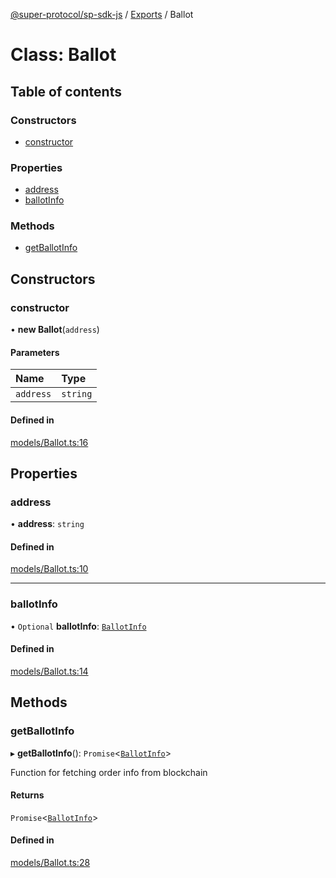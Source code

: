 [@super-protocol/sp-sdk-js](../README.md) / [Exports](../modules.md) / Ballot

# Class: Ballot

## Table of contents

### Constructors

- [constructor](Ballot.md#constructor)

### Properties

- [address](Ballot.md#address)
- [ballotInfo](Ballot.md#ballotinfo)

### Methods

- [getBallotInfo](Ballot.md#getballotinfo)

## Constructors

### constructor

• **new Ballot**(`address`)

#### Parameters

| Name | Type |
| :------ | :------ |
| `address` | `string` |

#### Defined in

[models/Ballot.ts:16](https://github.com/Super-Protocol/sp-sdk-js/blob/4201548/src/models/Ballot.ts#L16)

## Properties

### address

• **address**: `string`

#### Defined in

[models/Ballot.ts:10](https://github.com/Super-Protocol/sp-sdk-js/blob/4201548/src/models/Ballot.ts#L10)

___

### ballotInfo

• `Optional` **ballotInfo**: [`BallotInfo`](../modules.md#ballotinfo)

#### Defined in

[models/Ballot.ts:14](https://github.com/Super-Protocol/sp-sdk-js/blob/4201548/src/models/Ballot.ts#L14)

## Methods

### getBallotInfo

▸ **getBallotInfo**(): `Promise`<[`BallotInfo`](../modules.md#ballotinfo)\>

Function for fetching order info from blockchain

#### Returns

`Promise`<[`BallotInfo`](../modules.md#ballotinfo)\>

#### Defined in

[models/Ballot.ts:28](https://github.com/Super-Protocol/sp-sdk-js/blob/4201548/src/models/Ballot.ts#L28)

